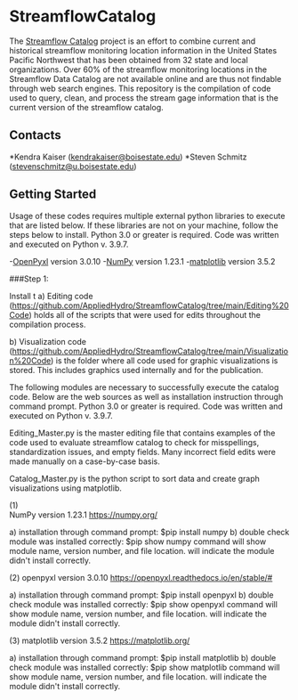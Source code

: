# StreamflowCatalog

The [Streamflow Catalog](https://www.mdpi.com/2073-4441/15/4/679) project is an effort to combine current and historical streamflow monitoring location information in the United States Pacific Northwest that has been obtained from 32 state and local organizations. Over 60% of the streamflow monitoring locations in the Streamflow Data Catalog are not available online and are thus not findable through web search engines. This repository is the compilation of code used to query, clean, and process the stream gage information that is the current version of the streamflow catalog. 

## Contacts

*Kendra Kaiser (kendrakaiser@boisestate.edu)
*Steven Schmitz (stevenschmitz@u.boisestate.edu)


## Getting Started

Usage of these codes requires multiple external python libraries to execute that are listed below. If these libraries are not on your machine,
follow the steps below to install. Python 3.0 or greater is required. Code was written and executed on Python v. 3.9.7.

-[OpenPyxl](https://openpyxl.readthedocs.io/en/stable/#) version 3.0.10
-[NumPy](https://numpy.org/) version 1.23.1
-[matplotlib](https://matplotlib.org/) version 3.5.2

###Step 1:

Install t
a) Editing code (https://github.com/AppliedHydro/StreamflowCatalog/tree/main/Editing%20Code) holds all of the scripts that were used for edits throughout the compilation process.

b) Visualization code (https://github.com/AppliedHydro/StreamflowCatalog/tree/main/Visualization%20Code) is the folder where all code used for graphic visualizations is stored. This includes graphics used internally and for the publication.


The following modules are necessary to successfully execute the catalog code. Below are the web sources
as well as installation instruction through command prompt. Python 3.0 or greater is required. Code was
written and executed on Python v. 3.9.7.

Editing_Master.py is the master editing file that contains examples of the code used to evaluate streamflow
catalog to check for misspellings, standardization issues, and empty fields. Many incorrect field edits were 
made manually on a case-by-case basis.

Catalog_Master.py is the python script to sort data and create graph visualizations using matplotlib.


(1) 	
NumPy
version 1.23.1
https://numpy.org/

a) installation through command prompt:
	$pip install numpy
b) double check module was installed correctly:
	$pip show numpy
<show> command will show module name, version number, and file location. <package not found> will indicate
the module didn't install correctly.

(2)
openpyxl 
version 3.0.10
https://openpyxl.readthedocs.io/en/stable/#

a) installation through command prompt:
	$pip install openpyxl
b) double check module was installed correctly:
	$pip show openpyxl
<show> command will show module name, version number, and file location. <package not found> will indicate
the module didn't install correctly.

(3)
matplotlib
version 3.5.2
https://matplotlib.org/

a) installation through command prompt:
	$pip install matplotlib
b) double check module was installed correctly:
	$pip show matplotlib
<show> command will show module name, version number, and file location. <package not found> will indicate
the module didn't install correctly.

